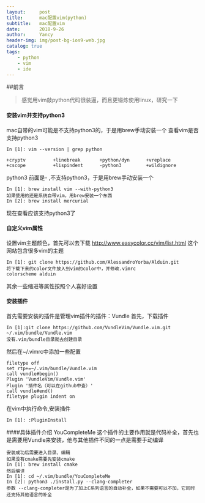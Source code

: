 ```yaml
---
layout:     post
title:      mac配置vim(python)
subtitle:   mac配置vim
date:       2018-9-26
author:     Yancy
header-img: img/post-bg-ios9-web.jpg
catalog: true
tags:
    - python
    - vim
    - ide
---
```


##前言
>感觉用vim敲python代码很装逼，而且更锻炼使用linux，研究一下

#### 安装vim并支持python3
mac自带的vim可能是不支持python3的，于是用brew手动安装一个
查看vim是否支持python3
```
In [1]: vim --version | grep python

+cryptv          +linebreak       +python/dyn      +vreplace
+cscope          +lispindent      -python3         +wildignore
```
python3 前面是- ,不支持python3，于是用brew手动安装一个
```
In [1]: brew install vim --with-python3
如果使用的还是系统自带vim，用brew安装一个东西
In [2]: brew install mercurial
```
现在查看应该支持python3了

#### 自定义vim属性
设置vim主题颜色，首先可以去下载
http://www.easycolor.cc/vim/list.html
这个网站包含很多vim的主题
```
In [1]: git clone https://github.com/AlessandroYorba/Alduin.git
将下载下来的color文件放入到vim的color中，并修改.vimrc
colorscheme alduin
```
其余一些缩进等属性按照个人喜好设置

#### 安装插件
首先需要安装的插件是管理vim插件的插件：Vundle
首先，下载插件
```
In [1]:git clone https://github.com/VundleVim/Vundle.vim.git ~/.vim/bundle/Vundle.vim
没有.vim/bundle目录就去创建目录
```
然后在~/.vimrc中添加一些配置
```
filetype off
set rtp+=~/.vim/bundle/Vundle.vim
call vundle#begin()
Plugin 'VundleVim/Vundle.vim'
Plugin '插件名（可以在github中查）'
call vundle#end()
filetype plugin indent on
```
在vim中执行命令,安装插件
```
In [1]: :PluginInstall
```
####具体插件介绍
YouCompleteMe
这个插件的主要作用就是代码补全，首先也是需要用Vundle来安装，他与其他插件不同的一点是需要手动编译
```
安装成功后需要进入目录、编辑
如果没有cmake需要先安装cmake
In [1]: brew install cmake
然后编译
In [1]: cd ~/.vim/bundle/YouCompleteMe
In [2]: python3 ./install.py --clang-completer
参数 --clang-completer是为了加上C系列语言的自动补全，如果不需要可以不加，它同时还支持其他语言的补全
```

